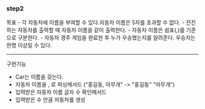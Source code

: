 <h3>step2</h3>
목표
- 각 자동차에 이름을 부여할 수 있다.자동차 이름은 5자를 초과할 수 없다.
- 전진하는 자동차를 출력할 때 자동차 이름을 같이 출력한다.
- 자동차 이름은 쉼표(,)를 기준으로 구분한다.
- 자동차 경주 게임을 완료한 후 누가 우승했는지를 알려준다. 우승자는 한명 이상일 수 있다.

---
구현기능
* Car는 이름을 갖는다.
* 자동차 이름을 , 로 파싱메서드 ("홍길동, 아무개" -> "홍길동" "아무개")
* 입력받은 자동차 이름 글자 수 확인메서드
* 입력받은 수 만큼 자동차를 생성

